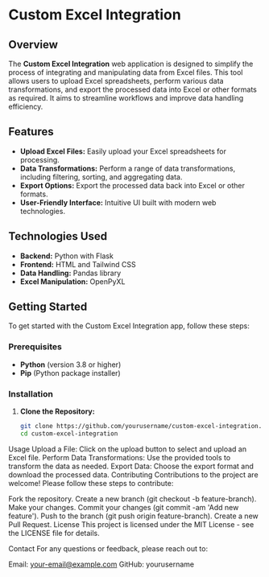 # Custom Excel Integration

## Overview

The **Custom Excel Integration** web application is designed to simplify the process of integrating and manipulating data from Excel files. This tool allows users to upload Excel spreadsheets, perform various data transformations, and export the processed data into Excel or other formats as required. It aims to streamline workflows and improve data handling efficiency.

## Features

- **Upload Excel Files:** Easily upload your Excel spreadsheets for processing.
- **Data Transformations:** Perform a range of data transformations, including filtering, sorting, and aggregating data.
- **Export Options:** Export the processed data back into Excel or other formats.
- **User-Friendly Interface:** Intuitive UI built with modern web technologies.

## Technologies Used

- **Backend:** Python with Flask
- **Frontend:** HTML and Tailwind CSS
- **Data Handling:** Pandas library
- **Excel Manipulation:** OpenPyXL

## Getting Started

To get started with the Custom Excel Integration app, follow these steps:

### Prerequisites

- **Python** (version 3.8 or higher)
- **Pip** (Python package installer)

### Installation

1. **Clone the Repository:**

   ```bash
   git clone https://github.com/yourusername/custom-excel-integration.git
   cd custom-excel-integration
Usage
Upload a File: Click on the upload button to select and upload an Excel file.
Perform Data Transformations: Use the provided tools to transform the data as needed.
Export Data: Choose the export format and download the processed data.
Contributing
Contributions to the project are welcome! Please follow these steps to contribute:

Fork the repository.
Create a new branch (git checkout -b feature-branch).
Make your changes.
Commit your changes (git commit -am 'Add new feature').
Push to the branch (git push origin feature-branch).
Create a new Pull Request.
License
This project is licensed under the MIT License - see the LICENSE file for details.

Contact
For any questions or feedback, please reach out to:

Email: your-email@example.com
GitHub: yourusername
